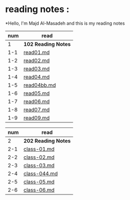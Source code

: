 # reading notes :
*Hello, I'm Majd Al-Masadeh and this is my reading notes 



|num|read|
|---|----|
| 1 |**102 Reading Notes**   |
|1-1|[read01.md](read01.md)  |
|1-2|[read02.md](read02.md)  |
|1-3|[read03.md](read03.md)  |
|1-4|[read04.md](read04.md)|
|1-5|[read04bb.md](read04bb.md)|
|1-6|[read05.md](read05.md)  |
|1-7|[read06.md](read06.md)  |
|1-8|[read07.md](read07.md)  |
|1-9|[read09.md](read09.md)  |


|num|read|
|---|----|
| 2 |**202 Reading Notes**       |
|2-1|[class-01.md](class-01.md)  |
|2-2|[class-02.md](class-02.md)  |
|2-3|[class-03.md](class-03.md)  |
|2-4|[class-044.md](class-044.md)|
|2-5|[class-05.md](class-05.md)  |
|2-6|[class-06.md](class-06.md)  |